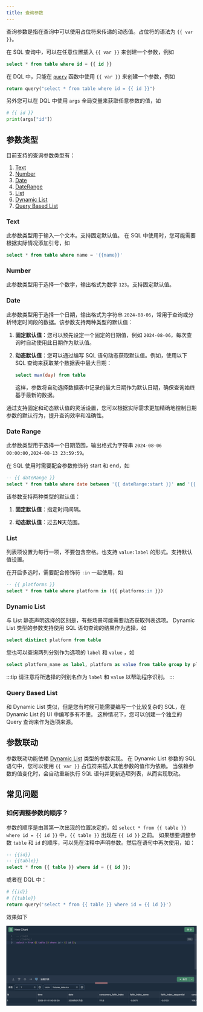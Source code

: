 ```yaml
---
title: 查询参数
---
```


查询参数是指在查询中可以使用占位符来传递的动态值。占位符的语法为 `{{ var }}`。

在 SQL 查询中，可以在任意位置插入 `{{ var }}` 来创建一个参数，例如

```sql
select * from table where id = {{ id }}
```

在 DQL 中，只能在 [`query`](../02_dql/global.md#query) 函数中使用 `{{ var }}` 来创建一个参数，例如

```python
return query("select * from table where id = {{ id }}")
```

另外您可以在 DQL 中使用 `args` 全局变量来获取任意参数的值，如

```python
# {{ id }}
print(args["id"])
```

## 参数类型

目前支持的查询参数类型有：

1. [Text](#text)
2. [Number](#number)
3. [Date](#date)
4. [DateRange](#date-range)
5. [List](#list)
6. [Dynamic List](#dynamic-list)
7. [Query Based List](#query-based-list)

### Text

此参数类型用于输入一个文本。支持固定默认值。
在 SQL 中使用时，您可能需要根据实际情况添加引号，如

```sql
select * from table where name = '{{name}}'
```

### Number

此参数类型用于选择一个数字，输出格式为数字 `123`。支持固定默认值。

### Date

此参数类型用于选择一个日期，输出格式为字符串 `2024-08-06`，常用于查询或分析特定时间段的数据。该参数支持两种类型的默认值：

1. **固定默认值**：您可以预先设定一个固定的日期值，例如 `2024-08-06`，每次查询时自动使用此日期作为默认值。

2. **动态默认值**：您可以通过编写 SQL 语句动态获取默认值。例如，使用以下 SQL 查询来获取某个数据表中最大日期：
   
   ```sql
   select max(day) from table
   ```

   这样，参数将自动选择数据表中记录的最大日期作为默认日期，确保查询始终基于最新的数据。

通过支持固定和动态默认值的灵活设置，您可以根据实际需求更加精确地控制日期参数的默认行为，提升查询效率和准确性。



### Date Range

此参数类型用于选择一个日期范围，输出格式为字符串 `2024-08-06 00:00:00,2024-08-13 23:59:59`。

在 SQL 使用时需要配合参数修饰符 start 和 end，如

```sql
-- {{ dateRange }}
select * from table where date between '{{ dateRange:start }}' and '{{ dateRange:end }}'
```

该参数支持两种类型的默认值：

1. **固定默认值**：指定时间间隔。

2. **动态默认值**：过去**N**天范围。

### List

列表项设置为每行一项，不要包含空格。也支持 `value:label` 的形式。支持默认值设置。

在开启多选时，需要配合修饰符 `:in` 一起使用，如

```sql
-- {{ platforms }}
select * from table where platform in ({{ platforms:in }})
```

### Dynamic List

与 List 静态声明选择的区别是，有些场景可能需要动态获取列表选项。
Dynamic List 类型的参数支持使用 SQL 语句查询的结果作为选择，如

```sql
select distinct platform from table
```

您也可以查询两列分别作为选项的 `label` 和 `value` ，如

```sql
select platform_name as label, platform as value from table group by platform_name, platform
```

:::tip
请注意将所选择的列别名作为 `label` 和 `value` 以帮助程序识别。
:::

### Query Based List

和 Dynamic List 类似，但是您有时候可能需要编写一个比较复杂的 SQL，在 Dynamic List 的 UI 中编写多有不便。
这种情况下，您可以创建一个独立的 Query 查询来作为选项来源。

## 参数联动

参数联动功能依赖 [Dynamic List](#dynamic-list) 类型的参数实现。
在 Dynamic List 参数的 SQL 语句中，您可以使用 `{{ var }}` 占位符来插入其他参数的值作为依赖。
当依赖参数的值变化时，会自动重新执行 SQL 语句并更新选项列表，从而实现联动。

## 常见问题

### 如何调整参数的顺序？

参数的顺序是由其第一次出现的位置决定的，如 `select * from {{ table }} where id = {{ id }}` 中，`{{ table }}` 出现在 `{{ id }}` 之前。
如果想要调整参数 `table` 和 `id` 的顺序，可以先在注释中声明参数。然后在语句中再次使用，如：

```sql
-- {{id}}
-- {{table}}
select * from {{ table }} where id = {{ id }};
```

或者在 DQL 中：

```py
# {{id}}
# {{table}}
return query('select * from {{ table }} where id = {{ id }}')
```



效果如下

![params order](./01_params_order.png)
